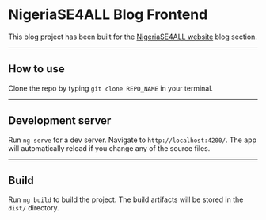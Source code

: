 
# NigeriaSE4ALL Blog Frontend

This blog project has been built for the [NigeriaSE4ALL website](https://nigeriase4all.gov.ng/) blog section.

---

## How to use

Clone the repo by typing `git clone REPO_NAME` in your terminal.

---

## Development server

Run `ng serve` for a dev server. Navigate to `http://localhost:4200/`. The app will automatically reload if you change any of the source files.

---

## Build

Run `ng build` to build the project. The build artifacts will be stored in the `dist/` directory.

